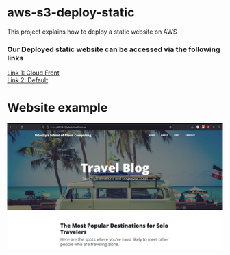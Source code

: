 # aws-s3-deploy-static

This project explains how to deploy a static website on AWS

### Our Deployed static website can be accessed via the following links

[Link 1: Cloud Front](https://d2c13m1jfy0sgt.cloudfront.net)<br>
[Link 2: Default](http://udacity-edwards.s3-website-us-east-1.amazonaws.com)

# Website example

![website Image](web-sample.png)
